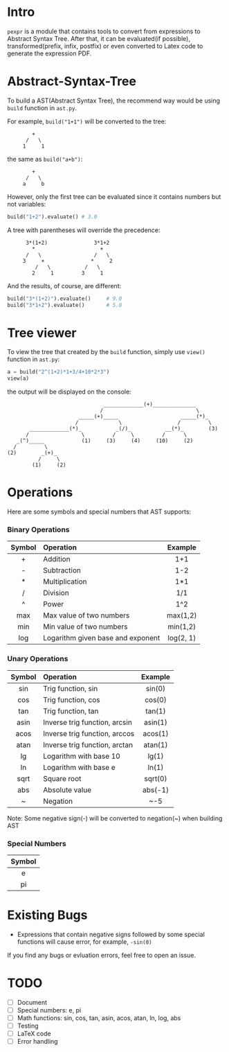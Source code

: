 # Intro
`pexpr` is a module that contains tools to convert from expressions to Abstract Syntax Tree. After that, it can be evaluated(if possible), transformed(prefix, infix, postfix) or even converted to Latex code to generate the expression PDF.

# Abstract-Syntax-Tree
To build a AST(Abstract Syntax Tree), the recommend way would be using `build` function in `ast.py`.

For example, `build("1+1")` will be converted to the tree:
```
        +
      /   \
     1     1
```
the same as `build("a+b")`:
```
        +
      /   \
     a     b
```
However, only the first tree can be evaluated since it contains numbers but not variables:
```python
build("1+2").evaluate() # 3.0
```

A tree with parentheses will override the precedence:
```
      3*(1+2)               3*1+2
        *                     +
      /   \                 /   \
     3     +               *     2
         /   \           /   \
        2     1         3     1
```
And the results, of course, are different:
```python
build("3*(1+2)").evaluate()     # 9.0
build("3*1+2").evaluate()       # 5.0
```

# Tree viewer
To view the tree that created by the `build` function, simply use `view()` function in `ast.py`:
```python
a = build("2^(1+2)*1+3/4+10*2*3")
view(a)
```
the output will be displayed on the console:
```
                               _____________(+)______________
                              /                              \
                       _____(+)_____                    _____(*)_
                      /             \                  /         \
       _____________(*)_           _(/)_           __(*)_        (3)
      /                 \         /     \         /      \
   _(^)_____            (1)     (3)     (4)     (10)     (2)
  /         \
(2)        _(+)_
          /     \
        (1)     (2)
```

# Operations
Here are some symbols and special numbers that AST supports:

### Binary Operations
| Symbol        | Operation           | Example  |
| :-----------: |:-------------|:-----:|
| +     | Addition | 1+1 |
| -     | Subtraction      |  1-2 |
| *     | Multiplication  |    1*1 |
| /     | Division | 1/1 |
| ^     | Power | 1^2 |
| max     | Max value of two numbers | max(1,2) |
| min     | Min value of two numbers | min(1,2) |
|log      | Logarithm given base and exponent| log(2, 1)|

### Unary Operations
| Symbol        | Operation           | Example  |
| :-----------: |:-------------|:-----:|
| sin     | Trig function, sin | sin(0) |
| cos     | Trig function, cos      |  cos(0) |
| tan     | Trig function, tan  |    tan(1) |
| asin     | Inverse trig function, arcsin | asin(1) |
| acos     | Inverse trig function, arccos | acos(1) |
| atan     | Inverse trig function, arctan | atan(1) |
| lg      | Logarithm with base 10 | lg(1) |
| ln      | Logarithm with base e| ln(1)|
| sqrt      | Square root| sqrt(0)|
| abs      | Absolute value| abs(-1)|
| ~      | Negation| ~-5|

Note: Some negative sign(-) will be converted to negation(~) when building AST

### Special Numbers
| Symbol        |
| :-----------: |
| e     |
| pi    |


# Existing Bugs
- Expressions that contain negative signs followed by some special functions will cause error, for example, `-sin(0)`

If you find any bugs or evluation errors, feel free to open an issue.



# TODO
- [ ] Document
- [ ] Special numbers: e, pi
- [ ] Math functions: sin, cos, tan, asin, acos, atan, ln, log, abs
- [ ] Testing
- [ ] LaTeX code
- [ ] Error handling